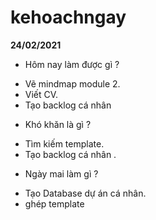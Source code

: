 # kehoachngay
**24/02/2021**
- Hôm nay làm được gì ?
+ Vẽ mindmap module 2.
+ Viết CV.
+ Tạo backlog cá nhân
- Khó khăn là gì ?
+ Tìm kiếm template.
+ Tạo backlog cá nhân .
- Ngày mai làm gì ?
+ Tạo Database dự án cá nhân.
+ ghép template 
